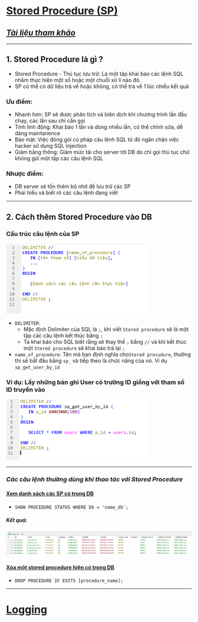 # <ins>**Stored Procedure (SP)**</ins>
## *[Tài liệu tham khảo](https://viblo.asia/p/mysql-stored-procedures-maGK7OreKj2)*

---  
## 1. Stored Procedure là gì ?
- Stored Procedure - Thủ tục lưu trữ: Là một tập khai báo các lệnh SQL nhằm thực hiện một số hoặc một chuỗi xử lí nào đó.
- SP có thể có dữ liệu trả về hoặc không, có thể trả về 1 lúc nhiều kết quả

### Ưu điểm:
- Nhanh hơn: SP sẽ được phân tích và biên dịch khi chương trình lần đầu chạy, các lần sau chỉ cần gọi 
- Tính linh động: Khai báo 1 lần và dùng nhiều lần, có thể chỉnh sữa, dễ dàng maintanence
- Bảo mật: Việc đóng gói cú pháp câu lệnh SQL từ đó ngăn chặn việc hacker sử dụng SQL injection
- Giảm băng thông: Giảm mức tải cho server tới DB do chỉ gọi thủ tục chứ không gửi một tập các câu lệnh SQL

### Nhược điểm:
- DB server sẽ tốn thêm bộ nhớ để lưu trữ các SP
- Phải hiểu và biết rõ các câu lệnh đang viết

---
## 2. Cách thêm Stored Procedure vào DB
### Cấu trúc câu lệnh của SP
![Cấu trúc câu lệnh của SP](src/main/resources/imgs/sp_structure.png)
- `DELIMITER`: 
  - Mặc định Delimiter của SQL là `;`, khi viết `Stored procedure` sẽ là một tập các câu lệnh kết thúc bằng `;`
  - Ta khai báo cho SQL biết rằng sẽ thay thế `;` bằng `//` và khi kết thúc một `Stored procedure` sẽ khai báo trả lại `;`
- `name_of_procedure`: Tên mà bạn định nghĩa cho`Stored procudure`, thường thì sẽ bắt đầu bằng `sp_` và tiếp theo là chức năng của nó. Ví dụ `sp_get_user_by_id`
### Ví dụ: Lấy những bản ghi User có trường ID giống với tham số ID truyền vào
![](src/main/resources/imgs/sp_get_user_by_id.png)

---
### *Các câu lệnh thường dùng khi thao tác với Stored Procedure*
#### <ins>Xem danh sách các SP có trong DB<ins>
- `SHOW PROCEDURE STATUS WHERE Db = 'name_db';`

##### Kết quả:
![](src/main/resources/imgs/result_show_sp.png)

#### <ins>Xóa một stored procedure hiện có trong DB<ins>
- `DROP PROCEDURE IF EXITS [procedure_name];`

---
# <ins>**Logging**</ins>


